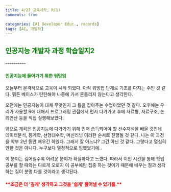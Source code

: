 ```yaml
---
title: 4/27 교육시작, R(1)
comments: true

categories: [AI Developer Educ., records]
tags: [AI, 개발자]
---
```


<h2><span style="color:green"> 
인공지능 개발자 과정 학습일지2 </span></h2>
----------

<h4><span style="color:green"> 
인공지능에 들어가기 위한 워밍업 </span></h4>

오늘부터 본격적으로 교육이 시작 되었다. 아직 워밍업 단계로 기초를 다지는 주인 것 같다. 뭐든 베이스가 탄탄해야 나중에 가서 흔들리지 않는다고 생각한다. 

오전에는 인공지능이 대체 무엇인지 그 틀을 잡아주는 수업이었던 것 같다. 오후에는 우리가 사용할 R에 대해서 프로그래밍 관점에서 먼저 다가가고 후에 자료형, 자료구조, 논리연산 등을 직접 실행해보았다.

앞으로 계획은 인공지능에 다가가기 위해 먼저 습득되어야 할 선수지식을 배울 것인데 데이터분석, 통계학, 선형대수학, 머신러닝 이러한 순서로 진행될 것 같다. 나는 이 과정을 학부 2년 동안 배우긴 하였다. 그래서 잘 아느냐? 그건 아닌 것 같다. 그렇다고 열심히 안한 것은 아니다. 누구보다 열정적으로 임했었기에.. 

이 분야는 깊어질수록 어려운 분야가 확실하다고 느꼈다. 따라서 이번 시간을 통해 학업공부를 할 때와는 다르게 오로지 이 공부에만 집중 하는 것이기 때문에 배우는 질과 생각하는 질이 분명 다를 것이라고 생각된다.

<h4><span style="color:red"> 
**조금은 더 '깊게' 생각하고 그것을 '쉽게' 풀어낼 수 있기를.** </span></h4>